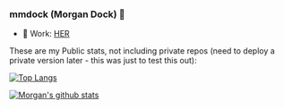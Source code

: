 ### mmdock (Morgan Dock) 👋

- 🔭 Work: [HER](https://weareher.com/)



These are my Public stats, not including private repos (need to deploy a private version later - this was just to test this out):

[![Top Langs](https://github-readme-stats-morgans-projects-16a7aabf.vercel.app/api/top-langs/?username=mmdock&count_private=true&layout=compact)]([https://github.com/mmdock/github-readme-stats](https://github.com/mmdock/github-readme-stats))

[![Morgan's github stats](https://github-readme-stats-morgans-projects-16a7aabf.vercel.app/api?username=mmdock&count_private=true&show_icons=true)]([https://github.com/mmdock/github-readme-stats](https://github.com/mmdock/github-readme-stats))
